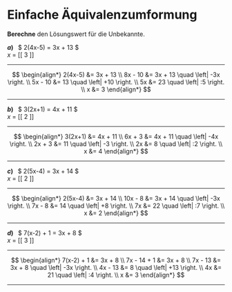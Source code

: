 <!--
version:  0.0.1
language: de


@style
main > *:not(:last-child) {
  margin-bottom: 3rem;
}

input {
    text-align: center;
}

.flex-container {
    display: flex;
    flex-wrap: wrap;
    align-items: stretch;
    gap: 20px;
}

.flex-child {
    flex: 1;
    min-width: 350px;
    margin-right: 20px;
}

@media (max-width: 400px) {
    .flex-child {
        flex: 100%;
        margin-right: 0;
    }
}
@end

formula: \carry   \textcolor{red}{\scriptsize #1}
formula: \digit   \rlap{\carry{#1}}\phantom{#2}#2
formula: \permil  \text{‰}

import: https://raw.githubusercontent.com/LiaTemplates/Tikz-Jax/main/README.md

script: https://cdn.jsdelivr.net/gh/LiaTemplates/Tikz-Jax@main/dist/index.js



tags: Äquivalenzumformung, Distributivgesetz, leicht, niedrig, Berechnen, 

comment: Führe eine Äquivalenzumformung mit natürlichen Zahlen aus.

author: Martin Lommatzsch

-->




# Einfache Äquivalenzumformung


**Berechne** den Lösungswert für die Unbekannte.



<section class="flex-container">
<div class="flex-child">

__$a)\;\;$__ $  2(4x-5) = 3x + 13 $ \
$x$ = [[  3  ]]
************
$$
\begin{align*}
2(4x-5) &= 3x + 13 \\
8x - 10 &= 3x + 13 \quad \left| -3x \right. \\
5x - 10 &= 13 \quad \left| +10 \right. \\
5x &= 23 \quad \left| :5 \right. \\
x &= 3
\end{align*}
$$
************
</div>
<div class="flex-child">

__$b)\;\;$__ $  3(2x+1) = 4x + 11 $ \
$x$ = [[  2  ]]
************
$$
\begin{align*}
3(2x+1) &= 4x + 11 \\
6x + 3 &= 4x + 11 \quad \left| -4x \right. \\
2x + 3 &= 11 \quad \left| -3 \right. \\
2x &= 8 \quad \left| :2 \right. \\
x &= 4
\end{align*}
$$
************

</div>
<div class="flex-child">

__$c)\;\;$__ $  2(5x-4) = 3x + 14 $ \
$x$ = [[  2  ]]
************
$$
\begin{align*}
2(5x-4) &= 3x + 14 \\
10x - 8 &= 3x + 14 \quad \left| -3x \right. \\
7x - 8 &= 14 \quad \left| +8 \right. \\
7x &= 22 \quad \left| :7 \right. \\
x &= 2
\end{align*}
$$
************
</div>
<div class="flex-child">

__$d)\;\;$__ $  7(x-2) + 1 = 3x + 8 $ \
$x$ = [[  3  ]]
************
$$
\begin{align*}
 7(x-2) + 1 &= 3x + 8 \\
7x - 14 + 1 &= 3x + 8 \\
7x - 13 &= 3x + 8 \quad \left| -3x \right. \\
4x - 13 &= 8 \quad \left| +13 \right. \\
4x &= 21 \quad \left| :4 \right. \\
x &= 3
\end{align*}
$$
************
</div>
</section>
